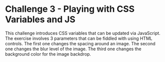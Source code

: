 # Challenge 3 - Playing with CSS Variables and JS

This challenge introduces CSS variables that can be updated via JavaScript. The exercise involves 3 parameters that can be fiddled with using HTML controls. The first one changes the spacing around an image. The second one changes the blur level of the image. The third one changes the background color for the image backdrop.
